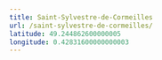 ```yaml
---
title: Saint-Sylvestre-de-Cormeilles
url: /saint-sylvestre-de-cormeilles/
latitude: 49.244862600000005
longitude: 0.42831600000000003
---
```

